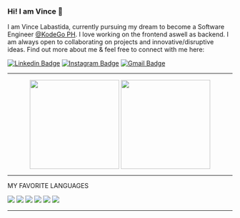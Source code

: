 ### Hi! I am Vince 👋


I am Vince Labastida, currently pursuing my dream to become a Software Engineer [@KodeGo PH](https://kodego.ph/). I love working on the frontend aswell as backend. I am always open to collaborating on projects and innovative/disruptive ideas. Find out more about me & feel free to connect with me here:

[![Linkedin Badge](https://img.shields.io/badge/-VinceAndreiLabastida-blue?style=flat-square&logo=Linkedin&logoColor=white&link=https://www.linkedin.com/in/vince-andrei-labastida-135685213/)](https://www.linkedin.com/in/vince-andrei-labastida-135685213/)
[![Instagram Badge](https://img.shields.io/badge/-@iamthevincicode-dd2a7b?style=flat-square&logo=instagram&logoColor=white&link=https://www.instagram.com/iamthevincicode/)](https://www.instagram.com/iamthevincicode/)
[![Gmail Badge](https://img.shields.io/badge/-iamthevincicode@gmail.com-ea4335?style=flat-square&logo=Gmail&logoColor=white&link=mailto:kanna6501@gmail.com)](mailto:kanna6501@gmail.com)
<hr>
<p align="center">
<img width="48%" height="100%" style="display:inline;height:200px;width:auto;" align="center" src="https://github-readme-stats.vercel.app/api?username=vincebase&show_icons=true&theme=vue-dark&count_private=true" />

<img width="48%" height="100%" style="display:inline;height:200px;width:auto;" align="center" src="https://github-readme-stats.vercel.app/api/top-langs/?username=vincebase&hide=tex,php,python,shell,jupyter%20notebook&theme=vue-dark&custom_title=Technologies%20Used&langs_count=10&layout=compact" />
</p>
<hr>

MY FAVORITE LANGUAGES

<p>
    <img src="https://img.shields.io/badge/javascript-%23F7DF1E.svg?&style=for-the-badge&logo=javascript&logoColor=black">
  <img src="https://img.shields.io/badge/MongoDB-darkGreen.svg?color=black&logo=mongoDB&logoColor=green&style=for-the-badge" />
    <img src="https://img.shields.io/badge/Express%20-FF110D.svg?logo=express&logoColor=black&style=for-the-badge" />
      <img src="https://img.shields.io/badge/React%20-black.svg?logo=react&logoColor=black&color=skyblue&style=for-the-badge" />
   <img src="https://img.shields.io/badge/NodeJS%20-green?style=for-the-badge" />
  <img src="https://img.shields.io/badge/TypeScript-white?logo=typescript&logoColor=black&color=blue&style=for-the-badge" />
</p>
<hr>

